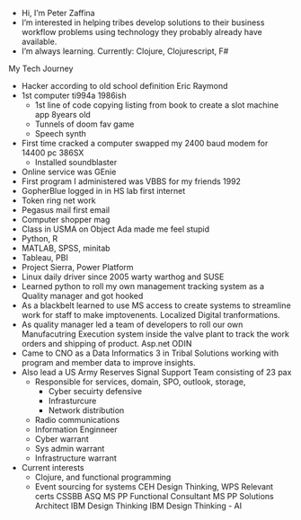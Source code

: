 - Hi, I’m Peter Zaffina
- I’m interested in helping tribes develop solutions to their business workflow problems using technology they probably already have available.
- I’m always learning. Currently: Clojure, Clojurescript, F#


<!---
- 📫 How to reach me ...

pdzaffina/pdzaffina is a ✨ special ✨ repository because its `README.md` (this file) appears on your GitHub profile.
You can click the Preview link to take a look at your changes.
--->
My Tech Journey

- Hacker according to old school definition Eric Raymond
- 1st computer ti994a 1986ish
  - 1st line of code copying listing from book to create a slot machine app 8years old
  - Tunnels of doom fav game
  - Speech synth
- First time cracked a computer swapped my 2400 baud modem for 14400 pc 386SX
  - Installed soundblaster
- Online service was GEnie
- First program I administered was VBBS for my friends 1992
- GopherBlue logged in in HS lab first internet
- Token ring net work
- Pegasus mail first email
- Computer shopper mag
- Class in USMA on Object Ada made me feel stupid
- Python, R
- MATLAB, SPSS, minitab
- Tableau, PBI
- Project Sierra, Power Platform
- Linux daily driver since 2005 warty warthog and SUSE
- Learned python to roll my own management tracking system as a Quality manager and got hooked
- As a blackbelt learned to use MS access to create systems to streamline work for staff to make imptovenents. Localized Digital tranformations.
- As quality manager led a team of developers to roll our own Manufacutring Execution system inside the valve plant to track the work orders and shipping of product. Asp.net ODIN
- Came to CNO as a Data Informatics 3 in Tribal Solutions working with program and member data to improve insights.
- Also lead a US Army Reserves Signal Support Team consisting of 23 pax
  - Responsible for services, domain, SPO, outlook, storage,
    - Cyber secuirty defensive
    - Infrasturcure
    - Network distribution
  - Radio communications
  - Information Enginneer
  - Cyber warrant
  - Sys admin warrant
  - Infrastructure warrant
- Current interests
  - Clojure, and functional programming
  - Event sourcing for systems
CEH
Design Thinking, WPS
Relevant certs
CSSBB ASQ
MS PP Functional Consultant
MS PP Solutions Architect
IBM Design Thinking
IBM Design Thinking - AI
